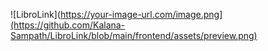 ![LibroLink](https://your-image-url.com/image.png](https://github.com/Kalana-Sampath/LibroLink/blob/main/frontend/assets/preview.png)


